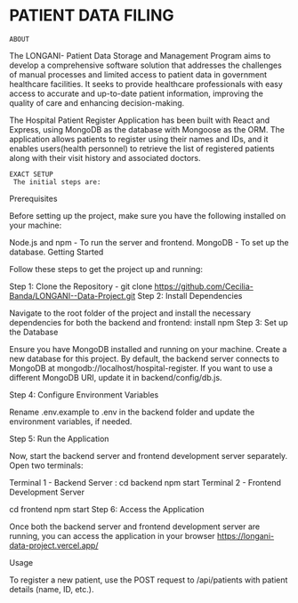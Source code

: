 # PATIENT DATA FILING
    ABOUT
The LONGANI- Patient Data Storage and Management Program aims to develop a comprehensive software solution that addresses the challenges of manual processes and limited access to patient data in government healthcare facilities. It seeks to provide healthcare professionals with easy access to accurate and up-to-date patient information, improving the quality of care and enhancing decision-making.

The Hospital Patient Register Application has been built with React and Express, using MongoDB as the database with Mongoose as the ORM. The application allows patients to register using their names and IDs, and it enables users(health personnel) to retrieve the list of registered patients along with their visit history and associated doctors.

    EXACT SETUP
     The initial steps are: 

Prerequisites

Before setting up the project, make sure you have the following installed on your machine:

Node.js and npm - To run the server and frontend.
MongoDB - To set up the database.
Getting Started

Follow these steps to get the project up and running:

Step 1: Clone the Repository - git clone https://github.com/Cecilia-Banda/LONGANI--Data-Project.git
Step 2: Install Dependencies

Navigate to the root folder of the project and install the necessary dependencies for both the backend and frontend:
    install npm
Step 3: Set up the Database

Ensure you have MongoDB installed and running on your machine. Create a new database for this project. By default, the backend server connects to MongoDB at mongodb://localhost/hospital-register. If you want to use a different MongoDB URI, update it in backend/config/db.js.

Step 4: Configure Environment Variables

Rename .env.example to .env in the backend folder and update the environment variables, if needed.

Step 5: Run the Application

Now, start the backend server and frontend development server separately. Open two terminals:

Terminal 1 - Backend Server :
cd backend
npm start
Terminal 2 - Frontend Development Server

cd frontend
npm start
Step 6: Access the Application

Once both the backend server and frontend development server are running, you can access the application in your browser https://longani-data-project.vercel.app/

Usage

To register a new patient, use the POST request to /api/patients with patient details (name, ID, etc.).

